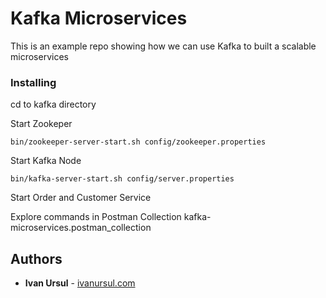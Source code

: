 # Kafka Microservices

This is an example repo showing how we can use Kafka to built a scalable microservices

### Installing

cd to kafka directory

Start Zookeper
```
bin/zookeeper-server-start.sh config/zookeeper.properties
```

Start Kafka Node

```
bin/kafka-server-start.sh config/server.properties
```
Start Order and Customer Service

Explore commands in Postman Collection kafka-microservices.postman_collection

## Authors

* **Ivan Ursul** - [ivanursul.com](https://ivanursul.com)
